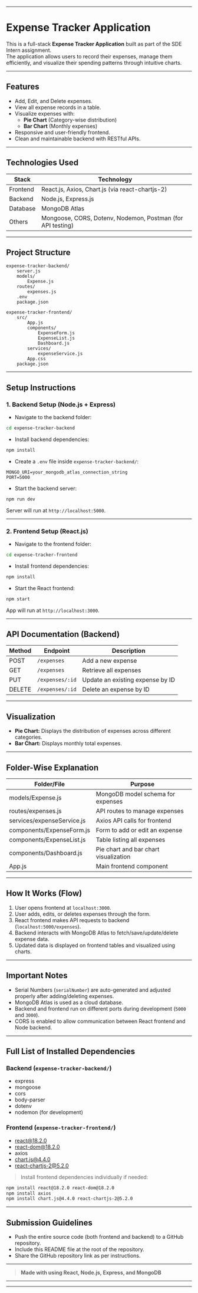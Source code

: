 
---

# Expense Tracker Application

This is a full-stack **Expense Tracker Application** built as part of the SDE Intern assignment.  
The application allows users to record their expenses, manage them efficiently, and visualize their spending patterns through intuitive charts.

---

## Features

- Add, Edit, and Delete expenses.
- View all expense records in a table.
- Visualize expenses with:
  - **Pie Chart** (Category-wise distribution)
  - **Bar Chart** (Monthly expenses)
- Responsive and user-friendly frontend.
- Clean and maintainable backend with RESTful APIs.

---

## Technologies Used

| Stack     | Technology                           |
|-----------|--------------------------------------|
| Frontend  | React.js, Axios, Chart.js (via react-chartjs-2) |
| Backend   | Node.js, Express.js                  |
| Database  | MongoDB Atlas                        |
| Others    | Mongoose, CORS, Dotenv, Nodemon, Postman (for API testing) |

---

## Project Structure

```
expense-tracker-backend/
    server.js
    models/
        Expense.js
    routes/
        expenses.js
    .env
    package.json

expense-tracker-frontend/
    src/
        App.js
        components/
            ExpenseForm.js
            ExpenseList.js
            Dashboard.js
        services/
            expenseService.js
        App.css
    package.json
```

---

## Setup Instructions

### 1. Backend Setup (Node.js + Express)

- Navigate to the backend folder:

```bash
cd expense-tracker-backend
```

- Install backend dependencies:

```bash
npm install
```

- Create a `.env` file inside `expense-tracker-backend/`:

```env
MONGO_URI=your_mongodb_atlas_connection_string
PORT=5000
```

- Start the backend server:

```bash
npm run dev
```

Server will run at `http://localhost:5000`.

---

### 2. Frontend Setup (React.js)

- Navigate to the frontend folder:

```bash
cd expense-tracker-frontend
```

- Install frontend dependencies:

```bash
npm install
```

- Start the React frontend:

```bash
npm start
```

App will run at `http://localhost:3000`.

---

## API Documentation (Backend)

| Method | Endpoint          | Description                        |
|--------|-------------------|------------------------------------|
| POST   | `/expenses`        | Add a new expense                  |
| GET    | `/expenses`        | Retrieve all expenses             |
| PUT    | `/expenses/:id`    | Update an existing expense by ID  |
| DELETE | `/expenses/:id`    | Delete an expense by ID            |

---

## Visualization

- **Pie Chart:** Displays the distribution of expenses across different categories.
- **Bar Chart:** Displays monthly total expenses.

---

## Folder-Wise Explanation

| Folder/File              | Purpose                                   |
|---------------------------|-------------------------------------------|
| models/Expense.js         | MongoDB model schema for expenses         |
| routes/expenses.js        | API routes to manage expenses             |
| services/expenseService.js | Axios API calls for frontend              |
| components/ExpenseForm.js | Form to add or edit an expense            |
| components/ExpenseList.js | Table listing all expenses                |
| components/Dashboard.js   | Pie chart and bar chart visualization     |
| App.js                    | Main frontend component                  |

---

## How It Works (Flow)

1. User opens frontend at `localhost:3000`.
2. User adds, edits, or deletes expenses through the form.
3. React frontend makes API requests to backend (`localhost:5000/expenses`).
4. Backend interacts with MongoDB Atlas to fetch/save/update/delete expense data.
5. Updated data is displayed on frontend tables and visualized using charts.

---

## Important Notes

- Serial Numbers (`serialNumber`) are auto-generated and adjusted properly after adding/deleting expenses.
- MongoDB Atlas is used as a cloud database.
- Backend and frontend run on different ports during development (`5000` and `3000`).
- CORS is enabled to allow communication between React frontend and Node backend.

---

## Full List of Installed Dependencies

### Backend (`expense-tracker-backend/`)

- express
- mongoose
- cors
- body-parser
- dotenv
- nodemon (for development)

### Frontend (`expense-tracker-frontend/`)

- react@18.2.0
- react-dom@18.2.0
- axios
- chart.js@4.4.0
- react-chartjs-2@5.2.0

> Install frontend dependencies individually if needed:

```bash
npm install react@18.2.0 react-dom@18.2.0
npm install axios
npm install chart.js@4.4.0 react-chartjs-2@5.2.0
```

---

## Submission Guidelines

- Push the entire source code (both frontend and backend) to a GitHub repository.
- Include this README file at the root of the repository.
- Share the GitHub repository link as per instructions.

---

> **Made with using React, Node.js, Express, and MongoDB**

---

  
---
  
